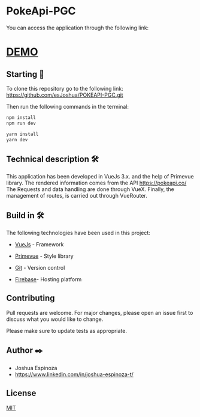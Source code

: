 # PokeApi-PGC

You can access the application through the following link:

# [DEMO](https://pokeapi-pgc.web.app/)

## Starting 🚀

To clone this repository go to the following link: https://github.com/esJoshua/POKEAPI-PGC.git

Then run the following commands in the terminal:

```bash
npm install
npm run dev

yarn install
yarn dev
```

## Technical description 🛠️

This application has been developed in VueJs 3.x. and the help of Primevue library. The rendered information comes from the API https://pokeapi.co/ The Requests and data handling are done through VueX. Finally, the management of routes, is carried out through VueRouter.

## Build in 🛠️

The following technologies have been used in this project:

- [VueJs](https://vuejs.org/) - Framework

- [Primevue](https://www.primefaces.org/primevue/) - Style library

- [Git](https://pages.github.com/) - Version control

- [Firebase](https://firebase.google.com/)- Hosting platform


## Contributing
Pull requests are welcome. For major changes, please open an issue first to discuss what you would like to change.

Please make sure to update tests as appropriate.

## Author ✒️
- Joshua Espinoza
- https://www.linkedin.com/in/joshua-espinoza-t/

## License
[MIT](https://choosealicense.com/licenses/mit/)
